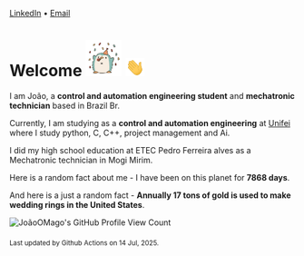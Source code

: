 [LinkedIn](https://www.linkedin.com/in/joão-pedro-gozzoli-b95641301/) &bull;
[Email](joaopedrogozzoli@gmail.com)

# Welcome <img src="happy.gif" height="64px" /> <img src="wave.gif" height="32px" />

I am João, a  **control and automation engineering student** and **mechatronic technician** based in Brazil Br.

Currently, I am studying as a **control and automation engineering** at [Unifei](https://unifei.edu.br) where I study python, C, C++, project management and Ai.

I did my high school education at ETEC Pedro Ferreira alves as a Mechatronic technician in Mogi Mirim.

Here is a random fact about me - I have been on this planet for **7868 days**.

And here is a just a random fact -  **Annually 17 tons of gold is used to make wedding rings in the United States**.

![JoãoOMago's GitHub Profile View Count](https://komarev.com/ghpvc/?username=JoaoOMago)

<sub>Last updated by Github Actions on 14 Jul, 2025.</sub>
